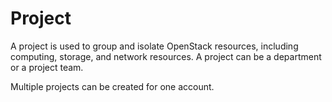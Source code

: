# Project<a name="kms_01_0012"></a>

A project is used to group and isolate OpenStack resources, including computing, storage, and network resources. A project can be a department or a project team.

Multiple projects can be created for one account.

